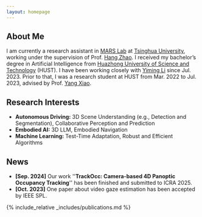 ```yaml
---
layout: homepage
---
```


## About Me

I am currently a research assistant in [MARS Lab](https://group.iiis.tsinghua.edu.cn/~marslab/#/) at [Tsinghua University](https://www.tsinghua.edu.cn/en/), working under the supervision of Prof. [Hang Zhao](https://hangzhaomit.github.io/).
I received my bachelor’s degree in Artificial Intelligence from [Huazhong University of Science and Technology](https://english.hust.edu.cn/) (HUST). I have been working closely with [Yiming Li](https://yimingli-page.github.io/) since Jul. 2023. Prior to that, I was a research student at HUST from Mar. 2022 to Jul. 2023, advised by Prof. [Yang Xiao](https://scholar.google.com.tw/citations?hl=zh-CN&user=NeKBuXEAAAAJ).

## Research Interests
- **Autonomous Driving:** 3D Scene Understanding (e.g., Detection and Segmentation), Collaborative Perception and Prediction
- **Embodied AI:** 3D LLM, Embodied Navigation
- **Machine Learning:** Test-Time Adaptation, Robust and Efficient Algorithms

## News

- **[Sep. 2024]** Our work ''**TrackOcc: Camera-based 4D Panoptic Occupancy Tracking**'' has been finished and submitted to ICRA 2025.
- **[Oct. 2023]** One paper about video gaze estimation has been accepted by IEEE SPL.

{% include_relative _includes/publications.md %}